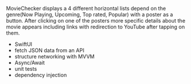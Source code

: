 MovieChecker displays a 4 different horizontal lists depend on the genre(Now Playing, Upcoming, Top rated, Popular) with a poster as a button.
After clicking on one of the posters more specific details about the movie appears including links with redirection to YouTube after tapping on them.
- SwiftUI
- fetch JSON data from an API
- structure networking with MVVM
- Async/Await
- unit tests
- dependency injection

